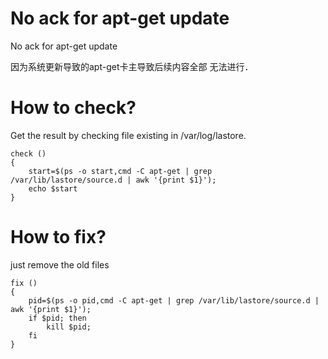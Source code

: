 # No ack for apt-get update
No ack for apt-get update

因为系统更新导致的apt-get卡主导致后续内容全部
无法进行．

# How to check?
Get the result by checking file existing in /var/log/lastore.

```
check () 
{ 
    start=$(ps -o start,cmd -C apt-get | grep /var/lib/lastore/source.d | awk '{print $1}');
    echo $start
}
```

# How to fix?
just remove the old files

```
fix () 
{ 
    pid=$(ps -o pid,cmd -C apt-get | grep /var/lib/lastore/source.d | awk '{print $1}');
    if $pid; then
        kill $pid;
    fi
}
```

